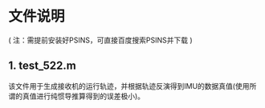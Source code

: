 # 文件说明

( 注：需提前安装好PSINS，可直接百度搜索PSINS并下载 )

## 1. test_522.m
该文件用于生成接收机的运行轨迹，并根据轨迹反演得到IMU的数据真值(使用所谓的真值进行纯惯导推算得到的误差极小)。
